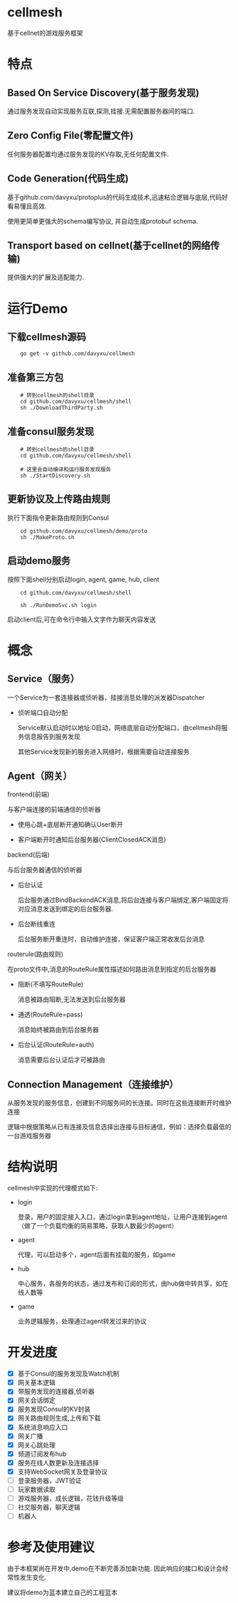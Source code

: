 # cellmesh
基于cellnet的游戏服务框架

# 特点

## Based On Service Discovery(基于服务发现)

   通过服务发现自动实现服务互联,探测,挂接.无需配置服务器间的端口.

## Zero Config File(零配置文件)

   任何服务器配置均通过服务发现的KV存取,无任何配置文件.

## Code Generation(代码生成)

   基于github.com/davyxu/protoplus的代码生成技术,迅速粘合逻辑与底层,代码好看易懂且高效.

   使用更简单更强大的schema编写协议, 并自动生成protobuf schema.

## Transport based on cellnet(基于cellnet的网络传输)

   提供强大的扩展及适配能力.

# 运行Demo

## 下载cellmesh源码

```
    go get -v github.com/davyxu/cellmesh
```

## 准备第三方包

```
    # 转到cellmesh的shell目录
    cd github.com/davyxu/cellmesh/shell
    sh ./DownloadThirdParty.sh
```

## 准备consul服务发现

```
    # 转到cellmesh的shell目录
    cd github.com/davyxu/cellmesh/shell

    # 这里会自动编译和运行服务发现服务
    sh ./StartDiscovery.sh
```


## 更新协议及上传路由规则

执行下面指令更新路由规则到Consul
```
    cd github.com/davyxu/cellmesh/demo/proto
    sh ./MakeProto.sh
```

## 启动demo服务

按照下面shell分别启动login, agent, game, hub, client
```
    cd github.com/davyxu/cellmesh/shell

    sh ./RunDemoSvc.sh login
```

启动client后,可在命令行中输入文字作为聊天内容发送

# 概念

## Service（服务）

一个Service为一套连接器或侦听器，挂接消息处理的派发器Dispatcher

- 侦听端口自动分配

  Service默认启动时以地址:0启动，网络底层自动分配端口，由cellmesh将服务信息报告到服务发现

  其他Service发现新的服务进入网络时，根据需要自动连接服务


## Agent（网关）

frontend(前端)

与客户端连接的前端通信的侦听器

- 使用心跳+底层断开通知确认User断开

- 客户端断开时通知后台服务器(ClientClosedACK消息)

backend(后端)

与后台服务器通信的侦听器

- 后台认证

  后台服务通过BindBackendACK消息,将后台连接与客户端绑定,客户端固定将对应消息发送到绑定的后台服务器.

- 后台断线重连

  后台服务断开重连时，自动维护连接，保证客户端正常收发后台消息

routerule(路由规则)

在proto文件中,消息的RouteRule属性描述如何路由消息到指定的后台服务器

- 阻断(不填写RouteRule)

   消息被路由阻断,无法发送到后台服务器

- 通透(RouteRule=pass)

  消息始终被路由到后台服务器

- 后台认证(RouteRule=auth)

  消息需要后台认证后才可被路由



## Connection Management（连接维护）

从服务发现的服务信息，创建到不同服务间的长连接。同时在这些连接断开时维护连接

逻辑中根据策略从已有连接及信息选择出连接与目标通信，例如：选择负载最低的一台游戏服务器

# 结构说明

cellmesh中实现的代理模式如下:

- login

   登录，用户的固定接入入口，通过login拿到agent地址，让用户连接到agent（做了一个负载均衡的简易策略，获取人数最少的agent）

- agent

   代理，可以启动多个，agent后面有挂载的服务，如game

- hub

   中心服务，各服务的状态，通过发布和订阅的形式，由hub做中转共享，如在线人数等

- game

   业务逻辑服务，处理通过agent转发过来的协议

# 开发进度
- [x] 基于Consul的服务发现及Watch机制
- [x] 网关基本逻辑
- [x] 带服务发现的连接器,侦听器
- [x] 网关会话绑定
- [x] 服务发现Consul的KV封装
- [x] 网关路由规则生成,上传和下载
- [x] 系统消息响应入口
- [x] 网关广播
- [x] 网关心跳处理
- [x] 频道订阅发布hub
- [x] 服务在线人数更新及连接选择
- [x] 支持WebSocket网关及登录协议
- [ ] 登录服务器，JWT验证
- [ ] 玩家数据读取
- [ ] 游戏服务器，成长逻辑，花钱升级等级
- [ ] 社交服务器，聊天逻辑
- [ ] 机器人

# 参考及使用建议
由于本框架尚在开发中,demo在不断完善添加新功能. 因此响应的接口和设计会经常性发生变化.

建议将demo为蓝本建立自己的工程蓝本
